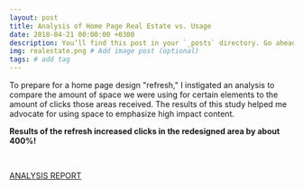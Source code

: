 ```yaml
---
layout: post
title: Analysis of Home Page Real Estate vs. Usage
date: 2018-04-21 00:00:00 +0300
description: You’ll find this post in your `_posts` directory. Go ahead and edit it and re-build the site to see your changes. # Add post description (optional)
img: realestate.png # Add image post (optional)
tags: # add tag
---
```


To prepare for a home page design "refresh," I instigated an analysis to compare the amount of space we were using for certain elements to the amount of clicks those areas received. The results of this study helped me advocate for using space to emphasize high impact content. 

<strong>Results of the refresh increased clicks in the redesigned area by about 400%!</strong>


<br />

<a href="http://deepblue.lib.umich.edu/bitstream/handle/2027.42/106778/HeatMapShortReport.pdf?sequence=1&isAllowed=y" class="btn btn-large btn-inverse">ANALYSIS REPORT</a>
